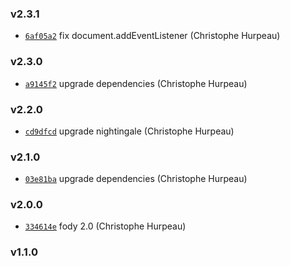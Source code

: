 ### v2.3.1

- [`6af05a2`](https://github.com/alpjs/ibex-react-redux/commit/6af05a2157ebdbf1d24a99ea89e2f1bfdd9cf947) fix document.addEventListener (Christophe Hurpeau)

### v2.3.0

- [`a9145f2`](https://github.com/alpjs/ibex-react-redux/commit/a9145f2c1d9298246cccd02e82c1e594ae8ec79b) upgrade dependencies (Christophe Hurpeau)

### v2.2.0

- [`cd9dfcd`](https://github.com/alpjs/ibex-react-redux/commit/cd9dfcdd5fccd7efbd987a665c6980253fb44119) upgrade nightingale (Christophe Hurpeau)


### v2.1.0

- [`03e81ba`](https://github.com/alpjs/ibex-react-redux/commit/03e81babda008f435e85f1a84afe36225a2a8d7e) upgrade dependencies (Christophe Hurpeau)

### v2.0.0

- [`334614e`](https://github.com/alpjs/ibex-react/commit/334614e2836a4ea2cfb0c9da92502119195a9079) fody 2.0 (Christophe Hurpeau)

### v1.1.0



